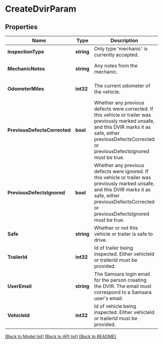 # CreateDvirParam

## Properties
Name | Type | Description | Notes
------------ | ------------- | ------------- | -------------
**InspectionType** | **string** | Only type &#39;mechanic&#39; is currently accepted. | [default to null]
**MechanicNotes** | **string** | Any notes from the mechanic. | [optional] [default to null]
**OdometerMiles** | **int32** | The current odometer of the vehicle. | [optional] [default to null]
**PreviousDefectsCorrected** | **bool** | Whether any previous defects were corrected. If this vehicle or trailer was previously marked unsafe, and this DVIR marks it as safe, either previousDefectsCorrected or previousDefectsIgnored must be true. | [optional] [default to null]
**PreviousDefectsIgnored** | **bool** | Whether any previous defects were ignored. If this vehicle or trailer was previously marked unsafe, and this DVIR marks it as safe, either previousDefectsCorrected or previousDefectsIgnored must be true. | [optional] [default to null]
**Safe** | **string** | Whether or not this vehicle or trailer is safe to drive. | [default to null]
**TrailerId** | **int32** | Id of trailer being inspected. Either vehicleId or trailerId must be provided. | [optional] [default to null]
**UserEmail** | **string** | The Samsara login email for the person creating the DVIR. The email must correspond to a Samsara user&#39;s email. | [default to null]
**VehicleId** | **int32** | Id of vehicle being inspected. Either vehicleId or trailerId must be provided. | [optional] [default to null]

[[Back to Model list]](../README.md#documentation-for-models) [[Back to API list]](../README.md#documentation-for-api-endpoints) [[Back to README]](../README.md)



